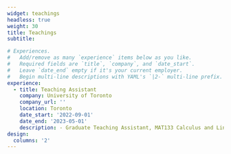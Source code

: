 ```yaml
---
widget: teachings
headless: true
weight: 30
title: Teachings
subtitle:

# Experiences.
#   Add/remove as many `experience` items below as you like.
#   Required fields are `title`, `company`, and `date_start`.
#   Leave `date_end` empty if it's your current employer.
#   Begin multi-line descriptions with YAML's `|2-` multi-line prefix.
experience:
  - title: Teaching Assistant
    company: University of Toronto
    company_url: ''
    location: Toronto
    date_start: '2022-09-01'
    date_end: '2023-05-01'
    description: - Graduate Teaching Assistant, MAT133 Calculus and Linear Algebra for Commerce *(Sept 2022 - Apr 2023)*
design:
  columns: '2'
---
```

